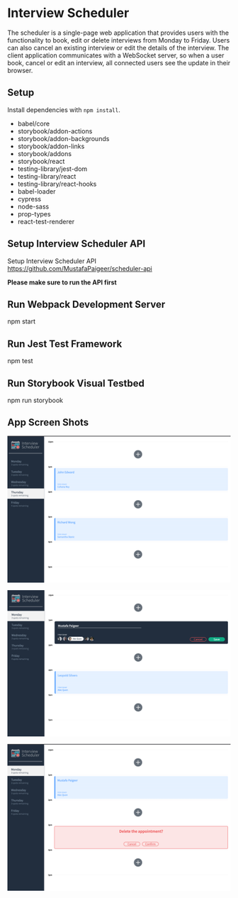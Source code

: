 # Interview Scheduler

The scheduler is a single-page web application that provides users with the functionality to book, edit or delete interviews from Monday to Friday. 
Users can also cancel an existing interview or edit the details of the interview. The client application communicates with a WebSocket server, so when a user book, cancel or edit an interview, all connected users see the update in their browser.

## Setup

Install dependencies with `npm install`.
    
- babel/core
- storybook/addon-actions
- storybook/addon-backgrounds
- storybook/addon-links
- storybook/addons
- storybook/react
- testing-library/jest-dom
- testing-library/react
- testing-library/react-hooks
- babel-loader
- cypress
- node-sass
- prop-types
- react-test-renderer



## Setup Interview Scheduler API

Setup Interview Scheduler API  <https://github.com/MustafaPaigeer/scheduler-api>

__Please make sure to run the API first__

## Run Webpack Development Server

npm start

## Run Jest Test Framework

npm test

## Run Storybook Visual Testbed

npm run storybook

## App Screen Shots

!["Appointments page"](https://github.com/MustafaPaigeer/scheduler/blob/master/docs/Scheduler1.png)

!["Booking an Appointment"](https://github.com/MustafaPaigeer/scheduler/blob/master/docs/Scheduler2.png)

!["Removing an Appointment"](https://github.com/MustafaPaigeer/scheduler/blob/master/docs/Scheduler3.png)